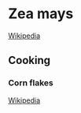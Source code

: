 # Zea mays
[Wikipedia](https://en.wikipedia.org/wiki/Maize)

## Cooking
### Corn flakes
[Wikipedia](https://en.wikipedia.org/wiki/Corn_flakes)